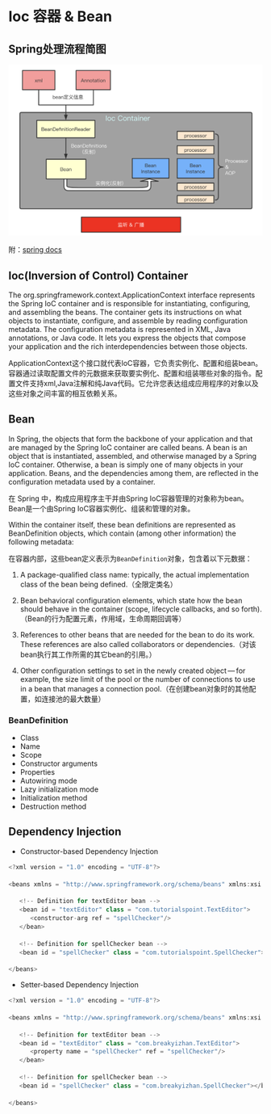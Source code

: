 # Ioc 容器 & Bean

## Spring处理流程简图

![](../../imgs/spring_frame.png)

附：<a href="https://docs.spring.io/spring/docs/5.1.3.RELEASE/spring-framework-reference/core.html#spring-core" target="_blank">spring docs</a>

## Ioc(Inversion of Control) Container

The org.springframework.context.ApplicationContext interface represents the Spring IoC container and is responsible for instantiating, configuring, and assembling the beans. The container gets its instructions on what objects to instantiate, configure, and assemble by reading configuration metadata. The configuration metadata is represented in XML, Java annotations, or Java code. It lets you express the objects that compose your application and the rich interdependencies between those objects.

ApplicationContext这个接口就代表IoC容器，它负责实例化、配置和组装bean。容器通过读取配置文件的元数据来获取要实例化、配置和组装哪些对象的指令。配置文件支持xml,Java注解和纯Java代码。它允许您表达组成应用程序的对象以及这些对象之间丰富的相互依赖关系。

## Bean

In Spring, the objects that form the backbone of your application and that are managed
by the Spring IoC container are called beans. A bean is an object that is
instantiated, assembled, and otherwise managed by a Spring IoC container. Otherwise, a
bean is simply one of many objects in your application. Beans, and the dependencies
among them, are reflected in the configuration metadata used by a container.

在 Spring 中，构成应用程序主干并由Spring IoC容器管理的对象称为bean。Bean是一个由Spring IoC容器实例化、组装和管理的对象。

Within the container itself, these bean definitions are represented as BeanDefinition objects, which contain (among other information) the following metadata:

在容器内部，这些bean定义表示为`BeanDefinition`对象，包含着以下元数据：

1. A package-qualified class name: typically, the actual implementation class of the bean being defined.（全限定类名）

2. Bean behavioral configuration elements, which state how the bean should behave in the container (scope, lifecycle callbacks, and so forth).（Bean的行为配置元素，作用域，生命周期回调等）

3. References to other beans that are needed for the bean to do its work. These references are also called collaborators or dependencies.（对该bean执行其工作所需的其它bean的引用。）

4. Other configuration settings to set in the newly created object — for example, the size limit of the pool or the number of connections to use in a bean that manages a connection pool.（在创建bean对象时的其他配置，如连接池的最大数量）

### BeanDefinition

* Class
* Name
* Scope
* Constructor arguments
* Properties
* Autowiring mode
* Lazy initialization mode
* Initialization method
* Destruction method

## Dependency Injection

* Constructor-based Dependency Injection

```java
<?xml version = "1.0" encoding = "UTF-8"?>
 
<beans xmlns = "http://www.springframework.org/schema/beans" xmlns:xsi = "http://www.w3.org/2001/XMLSchema-instance" xsi:schemaLocation = "http://www.springframework.org/schema/beans http://www.springframework.org/schema/beans/spring-beans-3.0.xsd">
 
   <!-- Definition for textEditor bean -->
   <bean id = "textEditor" class = "com.tutorialspoint.TextEditor">
      <constructor-arg ref = "spellChecker"/>
   </bean>
 
   <!-- Definition for spellChecker bean -->
   <bean id = "spellChecker" class = "com.tutorialspoint.SpellChecker"></bean>
 
</beans>
```

* Setter-based Dependency Injection

```java
<?xml version = "1.0" encoding = "UTF-8"?>
 
<beans xmlns = "http://www.springframework.org/schema/beans" xmlns:xsi = "http://www.w3.org/2001/XMLSchema-instance" xsi:schemaLocation = "http://www.springframework.org/schema/beans http://www.springframework.org/schema/beans/spring-beans-3.0.xsd">
 
   <!-- Definition for textEditor bean -->
   <bean id = "textEditor" class = "com.breakyizhan.TextEditor">
      <property name = "spellChecker" ref = "spellChecker"/>
   </bean>
 
   <!-- Definition for spellChecker bean -->
   <bean id = "spellChecker" class = "com.breakyizhan.SpellChecker"></bean>
 
</beans>
```
